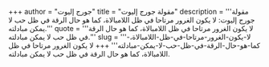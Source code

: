 +++
author = "جورج إليوت"
title = "مقولة جورج إليوت"
description = '''مقولة جورج إليوت: لا يكون الغرور مرتاحا في ظل اللامبالاة، كما هو حال الرقة في ظل حب لا يمكن مبادلته.'''
quote = '''لا يكون الغرور مرتاحا في ظل اللامبالاة، كما هو حال الرقة في ظل حب لا يمكن مبادلته.'''
slug = '''لا-يكون-الغرور-مرتاحا-في-ظل-اللامبالاة،-كما-هو-حال-الرقة-في-ظل-حب-لا-يمكن-مبادلته'''
+++
لا يكون الغرور مرتاحا في ظل اللامبالاة، كما هو حال الرقة في ظل حب لا يمكن مبادلته.

